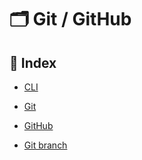 # 🗂 Git / GitHub



## 📜 Index

- [CLI](./CLI.md)

- [Git](./Git.md)

- [GitHub](./GitHub.md)

- [Git branch](./Git_Branch.md)

  
